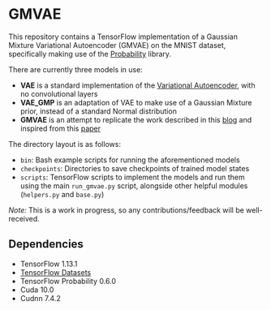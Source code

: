 # GMVAE

This repository contains a TensorFlow implementation of a Gaussian Mixture Variational Autoencoder (GMVAE) on the MNIST dataset, specifically making use of the [Probability](https://www.tensorflow.org/probability) library.

There are currently three models in use:
- **VAE** is a standard implementation of the [Variational Autoencoder](https://arxiv.org/abs/1312.6114), with no convolutional layers  
- **VAE_GMP** is an adaptation of VAE to make use of a Gaussian Mixture prior, instead of a standard Normal distribution
- **GMVAE** is an attempt to replicate the work described in this [blog](http://ruishu.io/2016/12/25/gmvae/) and inspired from this [paper](https://arxiv.org/abs/1611.02648)

The directory layout is as follows:
- `bin`: Bash example scripts for running the aforementioned models
- `checkpoints`: Directories to save checkpoints of trained model states
- `scripts`: TensorFlow scripts to implement the models and run them using the main `run_gmvae.py` script, alongside other helpful modules (`helpers.py` and `base.py`)

*Note:* This is a work in progress, so any contributions/feedback will be well-received.

## Dependencies

- TensorFlow 1.13.1
- [TensorFlow Datasets](https://github.com/tensorflow/datasets)
- TensorFlow Probability 0.6.0
- Cuda 10.0
- Cudnn 7.4.2
